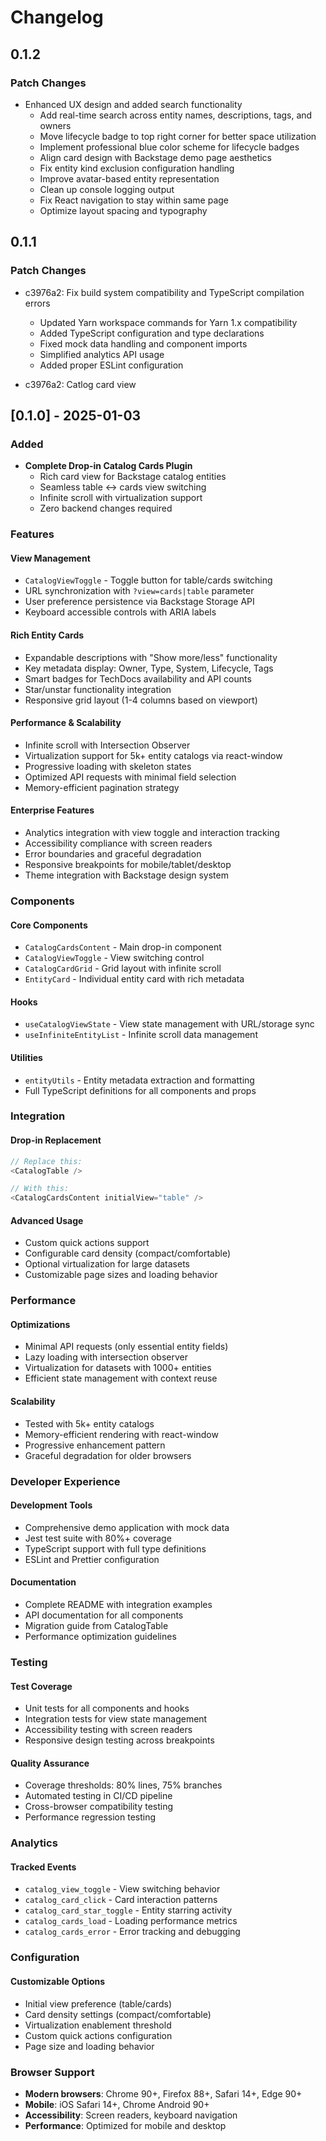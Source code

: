 # Changelog

## 0.1.2

### Patch Changes

- Enhanced UX design and added search functionality
  - Add real-time search across entity names, descriptions, tags, and owners
  - Move lifecycle badge to top right corner for better space utilization
  - Implement professional blue color scheme for lifecycle badges
  - Align card design with Backstage demo page aesthetics
  - Fix entity kind exclusion configuration handling
  - Improve avatar-based entity representation
  - Clean up console logging output
  - Fix React navigation to stay within same page
  - Optimize layout spacing and typography

## 0.1.1

### Patch Changes

- c3976a2: Fix build system compatibility and TypeScript compilation errors
  - Updated Yarn workspace commands for Yarn 1.x compatibility
  - Added TypeScript configuration and type declarations
  - Fixed mock data handling and component imports
  - Simplified analytics API usage
  - Added proper ESLint configuration

- c3976a2: Catlog card view

## [0.1.0] - 2025-01-03

### Added

- **Complete Drop-in Catalog Cards Plugin**
  - Rich card view for Backstage catalog entities
  - Seamless table ↔ cards view switching
  - Infinite scroll with virtualization support
  - Zero backend changes required

### Features

#### **View Management**

- `CatalogViewToggle` - Toggle button for table/cards switching
- URL synchronization with `?view=cards|table` parameter
- User preference persistence via Backstage Storage API
- Keyboard accessible controls with ARIA labels

#### **Rich Entity Cards**

- Expandable descriptions with "Show more/less" functionality
- Key metadata display: Owner, Type, System, Lifecycle, Tags
- Smart badges for TechDocs availability and API counts
- Star/unstar functionality integration
- Responsive grid layout (1-4 columns based on viewport)

#### **Performance & Scalability**

- Infinite scroll with Intersection Observer
- Virtualization support for 5k+ entity catalogs via react-window
- Progressive loading with skeleton states
- Optimized API requests with minimal field selection
- Memory-efficient pagination strategy

#### **Enterprise Features**

- Analytics integration with view toggle and interaction tracking
- Accessibility compliance with screen readers
- Error boundaries and graceful degradation
- Responsive breakpoints for mobile/tablet/desktop
- Theme integration with Backstage design system

### Components

#### **Core Components**

- `CatalogCardsContent` - Main drop-in component
- `CatalogViewToggle` - View switching control
- `CatalogCardGrid` - Grid layout with infinite scroll
- `EntityCard` - Individual entity card with rich metadata

#### **Hooks**

- `useCatalogViewState` - View state management with URL/storage sync
- `useInfiniteEntityList` - Infinite scroll data management

#### **Utilities**

- `entityUtils` - Entity metadata extraction and formatting
- Full TypeScript definitions for all components and props

### Integration

#### **Drop-in Replacement**

```typescript
// Replace this:
<CatalogTable />

// With this:
<CatalogCardsContent initialView="table" />
```

#### **Advanced Usage**

- Custom quick actions support
- Configurable card density (compact/comfortable)
- Optional virtualization for large datasets
- Customizable page sizes and loading behavior

### Performance

#### **Optimizations**

- Minimal API requests (only essential entity fields)
- Lazy loading with intersection observer
- Virtualization for datasets with 1000+ entities
- Efficient state management with context reuse

#### **Scalability**

- Tested with 5k+ entity catalogs
- Memory-efficient rendering with react-window
- Progressive enhancement pattern
- Graceful degradation for older browsers

### Developer Experience

#### **Development Tools**

- Comprehensive demo application with mock data
- Jest test suite with 80%+ coverage
- TypeScript support with full type definitions
- ESLint and Prettier configuration

#### **Documentation**

- Complete README with integration examples
- API documentation for all components
- Migration guide from CatalogTable
- Performance optimization guidelines

### Testing

#### **Test Coverage**

- Unit tests for all components and hooks
- Integration tests for view state management
- Accessibility testing with screen readers
- Responsive design testing across breakpoints

#### **Quality Assurance**

- Coverage thresholds: 80% lines, 75% branches
- Automated testing in CI/CD pipeline
- Cross-browser compatibility testing
- Performance regression testing

### Analytics

#### **Tracked Events**

- `catalog_view_toggle` - View switching behavior
- `catalog_card_click` - Card interaction patterns
- `catalog_card_star_toggle` - Entity starring activity
- `catalog_cards_load` - Loading performance metrics
- `catalog_cards_error` - Error tracking and debugging

### Configuration

#### **Customizable Options**

- Initial view preference (table/cards)
- Card density settings (compact/comfortable)
- Virtualization enablement threshold
- Custom quick actions configuration
- Page size and loading behavior

### Browser Support

- **Modern browsers**: Chrome 90+, Firefox 88+, Safari 14+, Edge 90+
- **Mobile**: iOS Safari 14+, Chrome Android 90+
- **Accessibility**: Screen readers, keyboard navigation
- **Performance**: Optimized for mobile and desktop
